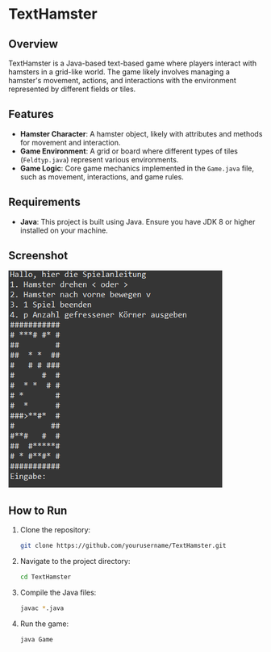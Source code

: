 # TextHamster

## Overview

TextHamster is a Java-based text-based game where players interact with hamsters in a grid-like world. The game likely involves managing a hamster's movement, actions, and interactions with the environment represented by different fields or tiles.

## Features

- **Hamster Character**: A hamster object, likely with attributes and methods for movement and interaction.
- **Game Environment**: A grid or board where different types of tiles (`Feldtyp.java`) represent various environments.
- **Game Logic**: Core game mechanics implemented in the `Game.java` file, such as movement, interactions, and game rules.

## Requirements

- **Java**: This project is built using Java. Ensure you have JDK 8 or higher installed on your machine.

## Screenshot
![Hamster](./src/hamster.PNG)
  
## How to Run

1. Clone the repository:
    ```bash
    git clone https://github.com/yourusername/TextHamster.git
    ```
2. Navigate to the project directory:
    ```bash
    cd TextHamster
    ```
3. Compile the Java files:
    ```bash
    javac *.java
    ```
4. Run the game:
    ```bash
    java Game
    ```
